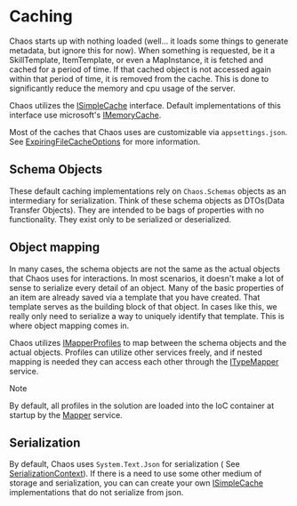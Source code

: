 # Caching

Chaos starts up with nothing loaded (well... it loads some things to generate metadata, but ignore this for now). When
something is requested, be it a SkillTemplate, ItemTemplate, or even a MapInstance, it is fetched and cached for a
period of time. If that cached object is not accessed again within that period of time, it is removed from the cache.
This is done to significantly reduce the memory and cpu usage of the server.

Chaos utilizes the [ISimpleCache](<xref:Chaos.Storage.Abstractions.ISimpleCache`1>) interface. Default implementations
of this interface use
microsoft's [IMemoryCache](https://learn.microsoft.com/en-us/dotnet/api/microsoft.extensions.caching.memory.imemorycache?view=dotnet-plat-ext-7.0).

Most of the caches that Chaos uses are customizable via `appsettings.json`.
See [ExpiringFileCacheOptions](<xref:Chaos.Storage.ExpiringFileCacheOptions>) for more information.

## Schema Objects

These default caching implementations rely on `Chaos.Schemas` objects as an intermediary for serialization. Think of
these schema objects as DTOs(Data Transfer Objects). They are intended to be bags of properties with no functionality.
They exist only to be serialized or deserialized.

## Object mapping

In many cases, the schema objects are not the same as the actual objects that Chaos uses for interactions. In most
scenarios, it doesn't make a lot of sense to serialize every detail of an object. Many of the basic properties of an
item are already saved via a template that you have created. That template serves as the building block of that object.
In cases like this, we really only need to serialize a way to uniquely identify that template. This is where object
mapping comes in.

Chaos utilizes [IMapperProfiles](<xref:Chaos.TypeMapper.Abstractions.IMapperProfile`2>) to map between the schema
objects and the actual objects. Profiles can utilize other services freely, and if nested mapping is needed they can
access each other through the [ITypeMapper](<xref:Chaos.TypeMapper.Abstractions.ITypeMapper>) service.

> [!NOTE]
> By default, all profiles in the solution are loaded into the IoC container at startup by
> the [Mapper](<xref:Chaos.TypeMapper.Mapper>) service.

## Serialization

By default, Chaos uses `System.Text.Json` for serialization (
See [SerializationContext](<xref:Chaos.SerializationContext>)).
If there is a need to use some other medium of storage and serialization, you can can create your
own [ISimpleCache](<xref:Chaos.Storage.Abstractions.ISimpleCache`1>) implementations that do not serialize from json.